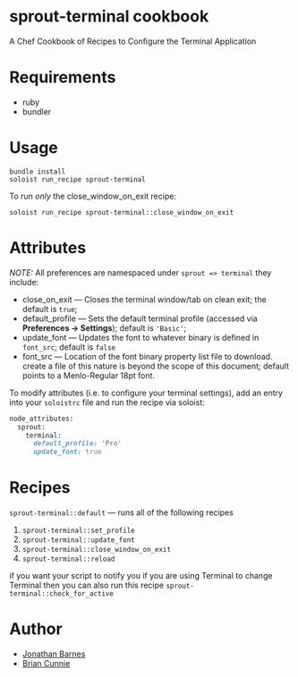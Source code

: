 # sprout-terminal cookbook
A Chef Cookbook of Recipes to Configure the Terminal Application

# Requirements
* ruby
* bundler

# Usage

```
bundle install
soloist run_recipe sprout-terminal
```

To run *only* the close\_window\_on\_exit recipe:
```
soloist run_recipe sprout-terminal::close_window_on_exit
```


# Attributes
*NOTE:* All preferences are namespaced under `sprout => terminal` they include:
* close_on_exit &mdash; Closes the terminal window/tab on clean exit; the default is `true`;
* default_profile &mdash; Sets the default terminal profile (accessed via **Preferences &rarr; Settings**); default is `'Basic'`; 
* update_font &mdash; Updates the font to whatever binary is defined in `font_src`; default is `false`
* font_src &mdash; Location of the font binary property list file to download. create a file of this nature is beyond the scope of this document; default points to a Menlo-Regular 18pt font.

To modify attributes (i.e. to configure your terminal settings), add an entry into your `soloistrc` file and run the recipe via soloist:
```ruby
node_attributes:
  sprout:
    terminal:
      default_profile: 'Pro'
      update_font: true
```
# Recipes
`sprout-terminal::default` &mdash; runs all of the following recipes

1. `sprout-terminal::set_profile`
1. `sprout-terminal::update_font`
1. `sprout-terminal::close_window_on_exit`
1. `sprout-terminal::reload`

if you want your script to notify you if you are using Terminal to change Terminal then you can also run this recipe
`sprout-terminal::check_for_active`

# Author
* [Jonathan Barnes](http://github.com/codeword)
* [Brian Cunnie](http://github.com/cunnie)
